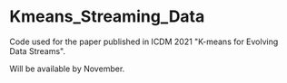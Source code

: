 # Kmeans_Streaming_Data
Code used for the paper published in ICDM 2021 "K-means for Evolving Data Streams".

Will be available by November.
